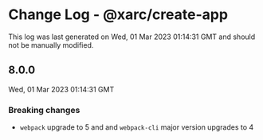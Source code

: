 # Change Log - @xarc/create-app

This log was last generated on Wed, 01 Mar 2023 01:14:31 GMT and should not be manually modified.

## 8.0.0
Wed, 01 Mar 2023 01:14:31 GMT

### Breaking changes

- `webpack` upgrade to 5 and and `webpack-cli` major version upgrades to 4

